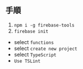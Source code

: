 ## 手順

1. `npm i -g firebase-tools`
2. `firebase init`
  - select `functions`
  - select `create new project`
  - select `TypeScript`
  - `Use TSLint`
